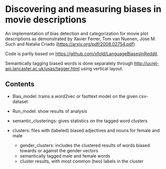 # Discovering and measuring biases in movie descriptions
An implementation of bias detection and categorization for movie plot descriptions as
demonstrated by 
Xavier Ferrer, Tom van Nuenen, Jose M. Such and Natalia Criado
(https://arxiv.org/pdf/2008.02754.pdf)

Code is partly based on https://github.com/xfold/LanguageBiasesInReddit.

Semantically tagging biased words is done separately through http://ucrel-api.lancaster.ac.uk/usas/tagger.html
using vertical layout.

## Contents
- Bias_model: trains a word2vec or
fasttext model on the given csv-dataset

- Run_model: show results of analysis

- semantic_clusterings: gives statistics on the tagged word clusters

- clusters: files with (labeled) biased adjectives and nouns for female and male
    - gender_clusters: includes the clustered results of words biased towards or against the gender vectors
    - semantically tagged male and female words 
    - cluster results, with most common (two) labels in the cluster
